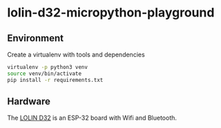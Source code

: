 # lolin-d32-micropython-playground

## Environment

Create a virtualenv with tools and dependencies

```bash
virtualenv -p python3 venv
source venv/bin/activate
pip install -r requirements.txt
```

## Hardware

The [LOLIN D32](https://docs.wemos.cc/en/latest/d32/d32.html) is an ESP-32 board with Wifi and Bluetooth.
